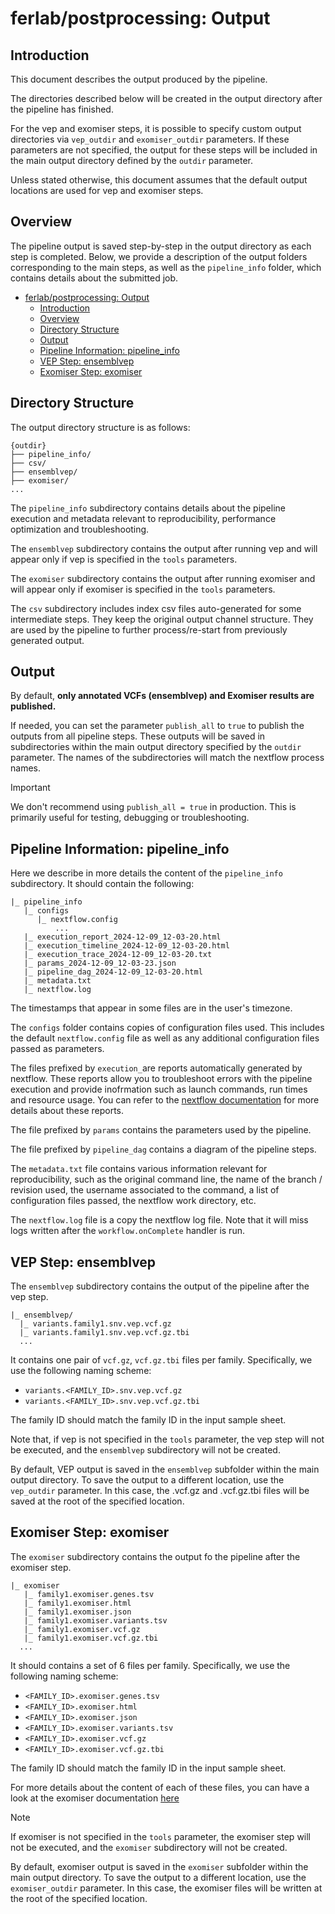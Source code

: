# ferlab/postprocessing: Output

## Introduction

This document describes the output produced by the pipeline.

The directories described below will be created in the output directory after the pipeline has finished. 

For the vep and exomiser steps, it is possible to specify custom output directories via `vep_outdir` and `exomiser_outdir` parameters. If these parameters are not specified, the output for these steps will be included in the main output directory defined by the `outdir` parameter. 

Unless stated otherwise, this document assumes that the default output locations are used for vep and exomiser steps.

## Overview

The pipeline output is saved step-by-step in the output directory as each step is completed. Below, we provide a description of the output folders corresponding to the main steps, as well as the `pipeline_info` folder, which contains details about the submitted job.


- [ferlab/postprocessing: Output](#ferlabpostprocessing-output)
  - [Introduction](#introduction)
  - [Overview](#overview)
  - [Directory Structure](#directory-structure)
  - [Output](#output)
  - [Pipeline Information: pipeline\_info](#pipeline-information-pipeline_info)
  - [VEP Step: ensemblvep](#vep-step-ensemblvep)
  - [Exomiser Step: exomiser](#exomiser-step-exomiser)

## Directory Structure

The output directory structure is as follows:

```
{outdir}
├── pipeline_info/
├── csv/
├── ensemblvep/
├── exomiser/
...
```

The `pipeline_info` subdirectory contains details about the pipeline execution and metadata relevant to reproducibility, performance optimization and troubleshooting.

The `ensemblvep` subdirectory contains the output after running vep and will appear only if vep is specified in the `tools` parameters.

The `exomiser` subdirectory contains the output after running exomiser and will appear only if exomiser is specified in the `tools` parameters.

The `csv` subdirectory includes index csv files auto-generated for some intermediate steps. They keep the original output channel structure. They are used by the pipeline to further process/re-start from previously generated output.

## Output

By default, **only annotated VCFs (ensemblvep) and Exomiser results are published.**

If needed, you can set the parameter `publish_all` to `true` to publish the outputs from all pipeline steps. These outputs will be saved in subdirectories within the main output directory specified by the `outdir` parameter. The names of the subdirectories will match the nextflow process names.

> [!IMPORTANT]
> We don't recommend using `publish_all = true` in production. This is primarily useful for testing, debugging or troubleshooting.

## Pipeline Information: pipeline_info

Here we describe in more details the content of the `pipeline_info `subdirectory. It should contain the following:

```
|_ pipeline_info
   |_ configs
      |_ nextflow.config
          ... 
   |_ execution_report_2024-12-09_12-03-20.html
   |_ execution_timeline_2024-12-09_12-03-20.html
   |_ execution_trace_2024-12-09_12-03-20.txt
   |_ params_2024-12-09_12-03-23.json
   |_ pipeline_dag_2024-12-09_12-03-20.html
   |_ metadata.txt
   |_ nextflow.log
```

  The timestamps that appear in some files are in the user's timezone.

  The `configs` folder contains copies of configuration files used. This includes the default `nextflow.config` file as well as any additional configuration files passed as parameters.

  The files prefixed by `execution_`are reports automatically generated by nextflow. These reports allow you to troubleshoot errors with the  pipeline execution and provide inofrmation such as launch commands, run times and resource usage. You can refer to the [nextflow documentation](https://www.nextflow.io/docs/latest/reports.html) for more details about these reports.
  
  The file prefixed by `params` contains the parameters used by the pipeline.

  The file prefixed by `pipeline_dag` contains a diagram of the pipeline steps.

  The `metadata.txt` file contains various information relevant for reproducibility, such as the original command line, the name of the branch / revision used, the username associated to the command, a list of configuration files passed, the nextflow work directory, etc.

  The `nextflow.log` file is a copy the nextflow log file.  Note that it will miss logs written after the `workflow.onComplete` handler is run.

## VEP Step: ensemblvep

The `ensemblvep` subdirectory contains the output of the pipeline after the vep step. 

```
|_ ensemblvep/
  |_ variants.family1.snv.vep.vcf.gz
  |_ variants.family1.snv.vep.vcf.gz.tbi
  ...
```

It contains one pair of `vcf.gz`, `vcf.gz.tbi` files per family. Specifically, we use the following naming scheme:
- `variants.<FAMILY_ID>.snv.vep.vcf.gz`
- `variants.<FAMILY_ID>.snv.vep.vcf.gz.tbi`

The family ID should match the family ID in the input sample sheet.

Note that, if vep is not specified in the `tools` parameter, the vep step will not be executed, and the `ensemblvep` subdirectory will not be created.

By default, VEP output is saved in the `ensemblvep` subfolder within the main output directory. To save the output to a different location, use the `vep_outdir` parameter. 
In this case, the .vcf.gz and .vcf.gz.tbi files will be saved at the root of the specified location.

## Exomiser Step: exomiser

The `exomiser` subdirectory contains the output fo the pipeline after the exomiser step.

```
|_ exomiser
   |_ family1.exomiser.genes.tsv
   |_ family1.exomiser.html
   |_ family1.exomiser.json
   |_ family1.exomiser.variants.tsv
   |_ family1.exomiser.vcf.gz
   |_ family1.exomiser.vcf.gz.tbi
  ...   
```

It should contains a set of 6 files per family.  Specifically, we use the following naming scheme:
- `<FAMILY_ID>.exomiser.genes.tsv`
- `<FAMILY_ID>.exomiser.html`
- `<FAMILY_ID>.exomiser.json`
- `<FAMILY_ID>.exomiser.variants.tsv`
- `<FAMILY_ID>.exomiser.vcf.gz`
- `<FAMILY_ID>.exomiser.vcf.gz.tbi`

The family ID should match the family ID in the input sample sheet.

For more details about the content of each of these files, you can have a look at the exomiser documentation [here](https://exomiser.readthedocs.io/en/latest/result_interpretation.html)

> [!NOTE]
> If exomiser is not specified in the `tools` parameter, the exomiser step will not be executed, and the `exomiser` subdirectory will not be created.

By default, exomiser output is saved in the `exomiser` subfolder within the main output directory. To save the output to a different location, use the `exomiser_outdir` parameter. In this case, the exomiser files will be written at the root of the specified location.
